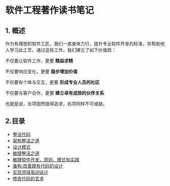 # 软件工程著作读书笔记

## 1. 概述

作为有理想的软件工匠，我们一直身体力行，提升专业软件开发的标准，并帮助他人学习此工艺。通过这些工作，我们建立了如下价值观：

不仅要让软件工作，更要 **精益求精**

不仅要响应变化，更要 **稳步增加价值**

不仅要有个体与交互，更要 **形成专业人员的社区**

不仅要与客户合作，更要 **建立卓有成效的伙伴关系**

也就是说，左项固然值得追求，右项同样不可或缺。

## 2.目录

- [整洁代码](./clean_code.md)
- [架构整洁之道](./clean_architecture.md)
- [设计模式](./design_patterns.md)
- [敏捷整洁之道](./clean_agile.md)
- [敏捷软件开发，原则、模式和实践](./agile_software_development_principles_patterns_and_practices.md)
- [重构:改善既有代码的设计](./refactoring_improving_the_design_of_existing_code.md)
- [实现领域驱动设计](./implementing_domain_driven_design.md)
- [修改代码的艺术](./work_effectively_with_legacy_code.md)

